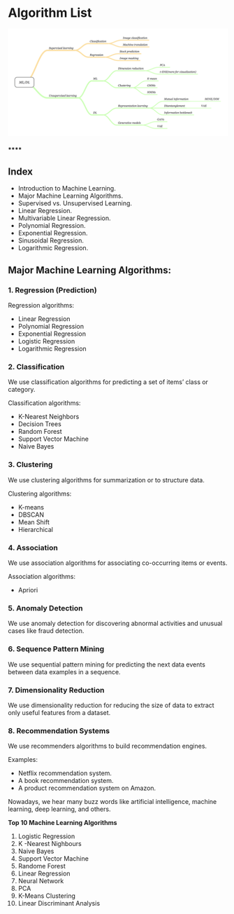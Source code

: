 # Algorithm List



![](../.gitbook/assets/image%20%2885%29.png)

#### \*\*\*\*

## Index <a id="66c0"></a>

* Introduction to Machine Learning.
* Major Machine Learning Algorithms.
* Supervised vs. Unsupervised Learning.
* Linear Regression.
* Multivariable Linear Regression.
* Polynomial Regression.
* Exponential Regression.
* Sinusoidal Regression.
* Logarithmic Regression.

## Major Machine Learning Algorithms: <a id="f893"></a>

### 1. Regression \(Prediction\) <a id="a3dd"></a>

Regression algorithms:

* Linear Regression
* Polynomial Regression
* Exponential Regression
* Logistic Regression
* Logarithmic Regression

### 2. Classification <a id="c9fd"></a>

We use classification algorithms for predicting a set of items’ class or category.

Classification algorithms:

* K-Nearest Neighbors
* Decision Trees
* Random Forest
* Support Vector Machine
* Naive Bayes

### 3. Clustering <a id="a302"></a>

We use clustering algorithms for summarization or to structure data.

Clustering algorithms:

* K-means
* DBSCAN
* Mean Shift
* Hierarchical

### 4. Association <a id="1244"></a>

We use association algorithms for associating co-occurring items or events.

Association algorithms:

* Apriori

### 5. Anomaly Detection <a id="41c4"></a>

We use anomaly detection for discovering abnormal activities and unusual cases like fraud detection.

### 6. Sequence Pattern Mining <a id="437e"></a>

We use sequential pattern mining for predicting the next data events between data examples in a sequence.

### 7. Dimensionality Reduction <a id="34e0"></a>

We use dimensionality reduction for reducing the size of data to extract only useful features from a dataset.

### 8. Recommendation Systems <a id="890c"></a>

We use recommenders algorithms to build recommendation engines.

Examples:

* Netflix recommendation system.
* A book recommendation system.
* A product recommendation system on Amazon.

Nowadays, we hear many buzz words like artificial intelligence, machine learning, deep learning, and others.

**Top 10 Machine Learning Algorithms**

1. Logistic Regression
2. K -Nearest Nighbours
3. Naive Bayes
4. Support Vector Machine  
5. Randome Forest
6. Linear Regression
7. Neural Network
8. PCA
9. K-Means Clustering
10. Linear Discriminant Analysis

